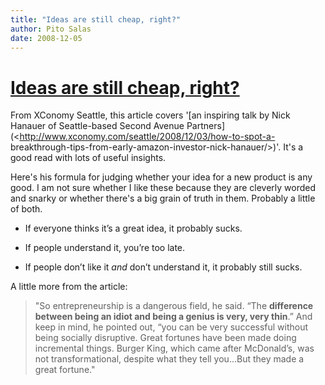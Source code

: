 ```yaml
---
title: "Ideas are still cheap, right?"
author: Pito Salas
date: 2008-12-05
---
```

# [Ideas are still cheap, right?](None)




From XConomy Seattle, this article covers '[an inspiring talk by Nick Hanauer
of Seattle-based Second Avenue
Partners](<http://www.xconomy.com/seattle/2008/12/03/how-to-spot-a-
breakthrough-tips-from-early-amazon-investor-nick-hanauer/>)'. It's a good
read with lots of useful insights.

Here's his formula for judging whether your idea for a new product is any
good. I am not sure whether I like these because they are cleverly worded and
snarky or whether there's a big grain of truth in them. Probably a little of
both.

  * If everyone thinks it’s a great idea, it probably sucks.

  * If people understand it, you’re too late.

  * If people don’t like it _and_ don’t understand it, it probably still sucks.

A little more from the article:

> "So entrepreneurship is a dangerous field, he said. “The **difference
> between being an idiot and being a genius is very, very thin**.” And keep in
> mind, he pointed out, “you can be very successful without being socially
> disruptive. Great fortunes have been made doing incremental things. Burger
> King, which came after McDonald’s, was not transformational, despite what
> they tell you…But they made a great fortune."


